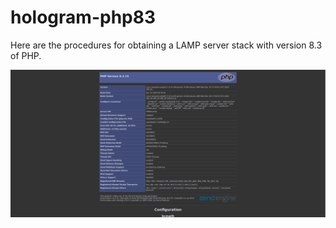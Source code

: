 # hologram-php83

Here are the procedures for obtaining a LAMP server stack with version 8.3 of PHP.

![info page](screenshots/hologram-php83_info_page.png)
